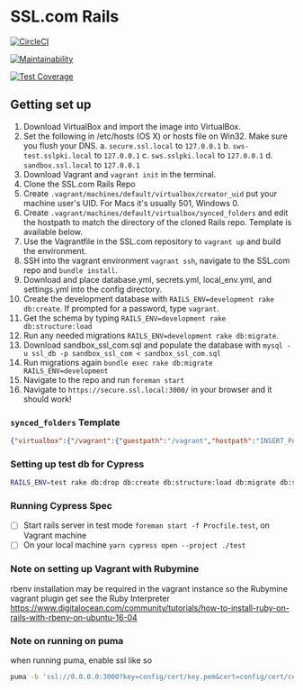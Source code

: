 # SSL.com Rails

[![CircleCI](https://circleci.com/gh/SSLcom/sslcom-rails/tree/master.svg?style=svg&circle-token=6c2cc58a545d1d674d5e8f97809671be9fe38a2a)](https://circleci.com/gh/SSLcom/sslcom-rails/tree/master)

[![Maintainability](https://api.codeclimate.com/v1/badges/a8f3ee62506a9befd80a/maintainability)](https://codeclimate.com/repos/5e18e6aa249421017701af15/maintainability)

[![Test Coverage](https://api.codeclimate.com/v1/badges/a8f3ee62506a9befd80a/test_coverage)](https://codeclimate.com/repos/5e18e6aa249421017701af15/test_coverage)

## Getting set up

1. Download VirtualBox and import the image into VirtualBox.
2. Set the following in /etc/hosts (OS X) or hosts file on Win32. Make sure you flush your DNS.
  a. `secure.ssl.local` to `127.0.0.1`
  b. `sws-test.sslpki.local` to `127.0.0.1`
  c. `sws.sslpki.local` to `127.0.0.1`
  d. `sandbox.ssl.local` to `127.0.0.1`
3. Download Vagrant and `vagrant init` in the terminal.
4. Clone the SSL.com Rails Repo
5. Create `.vagrant/machines/default/virtualbox/creator_uid` put your machine user's UID. For Macs it's usually 501, Windows 0.
6. Create `.vagrant/machines/default/virtualbox/synced_folders` and edit the hostpath to match the directory of the cloned Rails repo. Template is available below.
7. Use the Vagrantfile in the SSL.com repository to `vagrant up` and build the environment.
8. SSH into the vagrant environment `vagrant ssh`, navigate to the SSL.com repo and `bundle install`.
9. Download and place database.yml, secrets.yml, local_env.yml, and settings.yml into the config directory.
10. Create the development database with `RAILS_ENV=development rake db:create`. If prompted for a password, type `vagrant`.
11. Get the schema by typing `RAILS_ENV=development rake db:structure:load`
12. Run any needed migrations `RAILS_ENV=development rake db:migrate`.
13. Download sandbox_ssl_com.sql and populate the database with `mysql -u ssl_db -p sandbox_ssl_com < sandbox_ssl_com.sql`
14. Run migrations again `bundle exec rake db:migrate RAILS_ENV=development`
15. Navigate to the repo and run `foreman start`
16. Navigate to `https://secure.ssl.local:3000/` in your browser and it should work!

### `synced_folders` Template

```json
{"virtualbox":{"/vagrant":{"guestpath":"/vagrant","hostpath":"INSERT_PATH_HERE","disabled":false,"__vagrantfile":true}}}
```

### Setting up test db for Cypress

```bash
RAILS_ENV=test rake db:drop db:create db:structure:load db:migrate db:seed --trace
```

### Running Cypress Spec

- [ ] Start rails server in test mode `foreman start -f Procfile.test`, on Vagrant machine
- [ ] On your local machine `yarn cypress open --project ./test`

### Note on setting up Vagrant with Rubymine

rbenv installation may be required in the vagrant instance so the Rubymine vagrant plugin get see the Ruby Interpreter
https://www.digitalocean.com/community/tutorials/how-to-install-ruby-on-rails-with-rbenv-on-ubuntu-16-04

### Note on running on puma

when running puma, enable ssl like so

```bash
puma -b 'ssl://0.0.0.0:3000?key=config/cert/key.pem&cert=config/cert/cert.pem'
```
